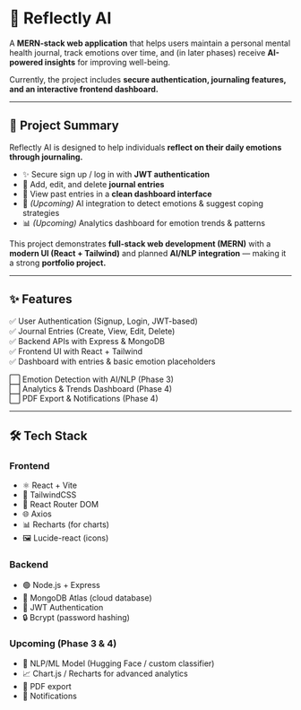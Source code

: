 # 🧠 Reflectly AI  

A **MERN-stack web application** that helps users maintain a personal mental health journal, track emotions over time, and (in later phases) receive **AI-powered insights** for improving well-being.  

Currently, the project includes **secure authentication, journaling features, and an interactive frontend dashboard.**  

---

## 🚀 Project Summary  

Reflectly AI is designed to help individuals **reflect on their daily emotions through journaling.**  

- ✨ Secure sign up / log in with **JWT authentication**  
- 📝 Add, edit, and delete **journal entries**  
- 📖 View past entries in a **clean dashboard interface**  
- 🤖 *(Upcoming)* AI integration to detect emotions & suggest coping strategies  
- 📊 *(Upcoming)* Analytics dashboard for emotion trends & patterns  

This project demonstrates **full-stack web development (MERN)** with a **modern UI (React + Tailwind)** and planned **AI/NLP integration** — making it a strong **portfolio project.**  

---

## ✨ Features  

✅ User Authentication (Signup, Login, JWT-based)  
✅ Journal Entries (Create, View, Edit, Delete)  
✅ Backend APIs with Express & MongoDB  
✅ Frontend UI with React + Tailwind  
✅ Dashboard with entries & basic emotion placeholders  

⬜ Emotion Detection with AI/NLP (Phase 3)  
⬜ Analytics & Trends Dashboard (Phase 4)  
⬜ PDF Export & Notifications (Phase 4)  

---

## 🛠 Tech Stack  

### Frontend  
- ⚛️ React + Vite  
- 🎨 TailwindCSS  
- 🔗 React Router DOM  
- 🌐 Axios  
- 📊 Recharts (for charts)  
- 🖼 Lucide-react (icons)  

### Backend  
- 🟢 Node.js + Express  
- 🍃 MongoDB Atlas (cloud database)  
- 🔑 JWT Authentication  
- 🔒 Bcrypt (password hashing)  

### Upcoming (Phase 3 & 4)  
- 🤖 NLP/ML Model (Hugging Face / custom classifier)  
- 📈 Chart.js / Recharts for advanced analytics  
- 📄 PDF export  
- 🔔 Notifications  
